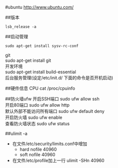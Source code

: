 #ubuntu
<http://www.ubuntu.com/>

##版本
```
lsb_release -a
```

##启动管理
```
sudo apt-get install sysv-rc-conf
```

git  
sudo apt-get install git  
开发环境  
sudo apt-get install build-essential  
后台服务管理(设定/etc/init.d/ 下面的命令是否开机启动)  


##硬件信息
CPU   cat /proc/cpuinfo  

##防火墙ufw
开启SSH端口 sudo ufw allow ssh  
开启80端口 sudo ufw allow http  
默认外部不能访问所有端口 sudo ufw default deny  
开启防火墙 sudo ufw enable  
查看防火墙状态 sudo ufw status  

##ulimit -a
* 在文件/etc/security/limits.conf中增加  
  * hard nofile 40960
  * soft nofile 40960
* 在文件/etc/profile加上一行 ulimit -SHn 40960  
